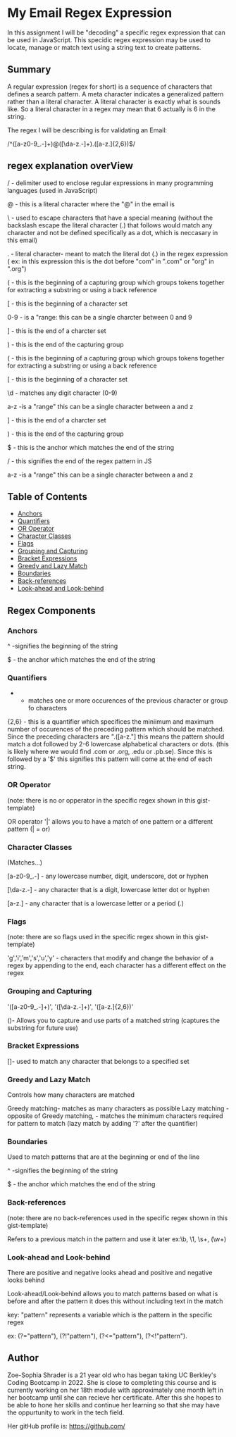 # My Email Regex Expression
 
In this assignment I will be "decoding" a specific regex expression that can be used in JavaScript. This specidic regex expression may be used to locate, manage or match text using a string text to create patterns.

## Summary

A regular expression (regex for short) is a sequence of characters that defines a search pattern.
A meta character indicates a generalized pattern rather than a literal character.
A literal character is exactly what is sounds like. So a literal character in a regex may mean that 6 actually is 6 in the string.


The regex I will be describing is for validating an Email:

/^([a-z0-9_\.-]+)@([\da-z\.-]+)\.([a-z\.]{2,6})$/

## regex explanation overView

/ - delimiter used to enclose regular expressions in many programming languages (used in JavaScript)

@  - this is a literal character where the "@" in the email is

\ - used to escape characters that have a special meaning  (without the backslash escape the literal character (.) that follows would match any character and not be defined specifically as a dot, which is neccasary in this email)

. - literal character- meant to match the literal dot (.) in the regex expression ( ex: in this expression this is the dot before "com" in ".com" or "org" in ".org")

(   - this is the beginning of a capturing group which groups tokens together for extracting a substring or using a back reference

[ - this is the beginning of a character set

0-9 - is a  "range: this can be a single charcter between 0 and 9

]  - this is the end of a charcter set

) - this is the end of the capturing group

(  - this is the beginning of a capturing group which groups tokens together for extracting a substring or using a back reference

[ - this is the beginning of a character set

\d - matches any digit character (0-9)

a-z -is a "range" this can be a single character between a and z

]  - this is the end of a charcter set

) - this is the end of the capturing group

$ - this is the anchor which matches the end of the string
 
 / - this signifies the end of the regex pattern in JS


a-z -is a "range" this can be a single character between a and z
## Table of Contents

- [Anchors](#anchors)
- [Quantifiers](#quantifiers)
- [OR Operator](#or-operator)
- [Character Classes](#character-classes)
- [Flags](#flags)
- [Grouping and Capturing](#grouping-and-capturing)
- [Bracket Expressions](#bracket-expressions)
- [Greedy and Lazy Match](#greedy-and-lazy-match)
- [Boundaries](#boundaries)
- [Back-references](#back-references)
- [Look-ahead and Look-behind](#look-ahead-and-look-behind)

## Regex Components

### Anchors

^  -signifies the beginning of the string

$ - the anchor which matches the end of the string

### Quantifiers

+ - matches one or more occurences of the previous character or group fo characters

{2,6} - this is a quantifier which specifices the miniimum and maximum number of occurences of the preceding pattern which should be matched. Since the preceding characters are "\.([a-z\."] this means the pattern should match a dot followed by 2-6 lowercase alphabetical characters or dots. (this is likely where we would find .com or .org, .edu or .pb.se). Since this is followed by a '$' this signifies this pattern will come at the end of each string.

### OR Operator

(note: there is no or opperator in the specific regex shown in this gist-template)

 OR operator '|' allows you to have a match of one pattern or a different pattern (| = or)

### Character Classes

(Matches...)

[a-z0-9_\.-] -  any lowercase number, digit, underscore, dot or hyphen

[\da-z\.-] - any character that is a digit, lowercase letter dot or hyphen

[a-z\.] - any character that is a lowercase letter or a period (.)

### Flags

(note: there are so flags used in the specific regex shown in this gist-template)

'g','i','m','s','u','y' - characters that modify and change the behavior of a regex by appending to the end, each character has a different effect on the regex

### Grouping and Capturing

'([a-z0-9_\.-]+)', '([\da-z\.-]+)', '([a-z\.]{2,6})'

()- Allows you to capture and use parts of a matched string (captures the substring for future use)

### Bracket Expressions

[]- used to match any character that belongs to a specified set

### Greedy and Lazy Match

Controls how many characters are matched

Greedy matching- matches as many characters as possible
Lazy matching - opposite of Greedy matching, - matches the minimum characters required for pattern to match (lazy match by adding '?' after the quantifier)

### Boundaries

Used to match patterns that are at the beginning or end of the line

^  -signifies the beginning of the string

$ - the anchor which matches the end of the string

### Back-references

(note: there are no back-references used in the specific regex shown in this gist-template)

Refers to a previous match in the pattern and use it later
ex:\b, \1, \s+, (\w+)

### Look-ahead and Look-behind

There are positive and negative looks ahead and positive and negative looks behind

Look-ahead/Look-behind allows you to match patterns based on what is before and after the pattern
it does this without including text in the match

key: "pattern" represents a variable which is the pattern in the specific regex

ex: (?="pattern"), (?!"pattern"), (?<="pattern"),  (?<!"pattern"). 

## Author

Zoe-Sophia Shrader is a 21 year old who has began taking UC Berkley's Coding Bootcamp in 2022. She is close to completing this course and is currently working on her 18th module with approximately one month left in her bootcamp until she can recieve her certificate. After this she hopes to be able to hone her skills and continue her learning so that she may have the oppurtunity to work in the tech field.

Her gitHub profile is: https://github.com/
